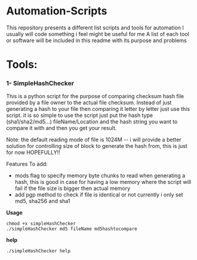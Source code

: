 # Automation-Scripts

This repository presents a different list scripts and tools for automation
I usually will code something i feel might be useful for me
A list of each tool or software will be included in this readme with its purpose and problems

# Tools:

### 1- SimpleHashChecker

This is a python script for the purpose of comparing checksum hash file provided by a file owner to the actual file checksum.
Instead of just generating a hash to your file then comparing it letter by letter just use this script.
it is so simple to use the script just put the hash type (sha1/sha2/md5...) fileName/Location and the hash string you want to compare it with and then you get your result.

Note: the default reading mode of file is 1024M -- i will provide a better solution for controlling size of block to generate the hash from, this is just for now HOPEFULLY!!

Features To add:
- mods flag to specify memory byte chunks to read when generating a hash, this is good in case for having a low memory where the script will fail if the file size is bigger then actual memory
- add pgp method to check if file is identical or not currently i only set md5, sha256 and sha1

**Usage**
```
chmod +x simpleHashChecker
./simpleHashChecker md5 fileName md5hashtocompare
```
**help**
```
./simpleHashChecker help
```

